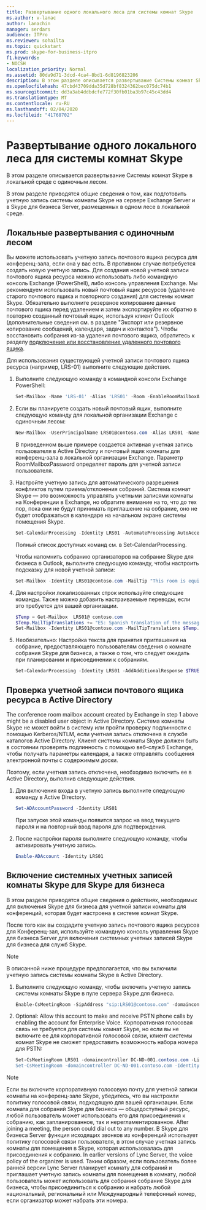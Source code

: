 ```yaml
---
title: Развертывание одного локального леса для системы комнат Skype
ms.author: v-lanac
author: lanachin
manager: serdars
audience: ITPro
ms.reviewer: sohailta
ms.topic: quickstart
ms.prod: skype-for-business-itpro
f1.keywords:
- NOCSH
localization_priority: Normal
ms.assetid: 80da9d71-3dcd-4ca4-8bd1-6d8196823206
description: В этом разделе описывается развертывание Системы комнат Skype в локальной среде с одиночным лесом.
ms.openlocfilehash: 47cbd43709dda35d728bf8324362bec075dc74b1
ms.sourcegitcommit: dd3a3ab4ddbdcfe772f30fb01ba3b97c45c43dd4
ms.translationtype: MT
ms.contentlocale: ru-RU
ms.lasthandoff: 02/04/2020
ms.locfileid: "41768702"
---
```

# <a name="skype-room-system-single-forest-on-premises-deployments"></a>Развертывание одного локального леса для системы комнат Skype
 
В этом разделе описывается развертывание Системы комнат Skype в локальной среде с одиночным лесом.
  
В этом разделе приводятся общие сведения о том, как подготовить учетную запись системы комнаты Skype на сервере Exchange Server и в Skype для бизнеса Server, размещенных в одном лесе в локальной среде.
  
## <a name="single-forest-on-premises-deployments"></a>Локальные развертывания с одиночным лесом

Вы можете использовать учетную запись почтового ящика ресурса для конференц-зала, если она у вас есть. В противном случае потребуется создать новую учетную запись. Для создания новой учетной записи почтового ящика ресурса можно использовать либо командную консоль Exchange (PowerShell), либо консоль управления Exchange. Мы рекомендуем использовать новый почтовый ящик ресурсов (удаление старого почтового ящика и повторного создания) для системы комнат Skype. Обязательно выполните резервное копирование данные почтового ящика перед удалением и затем экспортируйте их обратно в повторно созданный почтовый ящик, используя клиент Outlook (дополнительные сведения см. в разделе "Экспорт или резервное копирование сообщений, календаря, задач и контактов"). Чтобы восстановить собрания из-за удаления почтового ящика, обратитесь к разделу [подключение или восстановление удаленного почтового ящика](https://technet.microsoft.com/library/jj863438%28v=exchg.150%29.aspx). 
  
Для использования существующей учетной записи почтового ящика ресурса (например, LRS-01) выполните следующие действия.
  
1. Выполните следующую команду в командной консоли Exchange PowerShell:
    
   ```powershell
   Set-Mailbox -Name 'LRS-01' -Alias 'LRS01' -Room -EnableRoomMailboxAccount $true -RoomMailboxPassword (ConvertTo-SecureString -String <password> -AsPlainText -Force)
   ```

2. Если вы планируете создать новый почтовый ящик, выполните следующую команду для локальной организации Exchange с одиночным лесом:
    
   ```powershell
   New-Mailbox -UserPrincipalName LRS01@contoso.com -Alias LRS01 -Name "LRS-01" -Room -EnableRoomMailboxAccount $true -RoomMailboxPassword (ConvertTo-SecureString -String <password> -AsPlainText -Force)
   ```

   В приведенном выше примере создается активная учетная запись пользователя в Active Directory и почтовый ящик комнаты для конференц-зала в локальной организации Exchange. Параметр RoomMailboxPassword определяет пароль для учетной записи пользователя.
    
3. Настройте учетную запись для автоматического разрешения конфликтов путем приема/отклонения собраний. Система комнат Skype — это возможность управлять учетными записями комнаты на Конференции в Exchange, но обратите внимание на то, что до тех пор, пока они не будут принимать приглашение на собрание, оно не будет отображаться в календаре на начальном экране системы помещения Skype.
    
   ```powershell
   Set-CalendarProcessing -Identity LRS01 -AutomateProcessing AutoAccept -AddOrganizerToSubject $false -DeleteSubject $false -RemovePrivateProperty $false
   ```

   Полный список доступных команд см. в Set-CalendarProcessing.
    
   Чтобы напомнить собранию организаторов на собрание Skype для бизнеса в Outlook, выполните следующую команду, чтобы настроить подсказку для новой учетной записи: 
    
   ```powershell
   Set-Mailbox -Identity LRS01@contoso.com -MailTip "This room is equipped with Lync Meeting Room (LRS), please make it a Lync Meeting to take advantage of the enhanced meeting experience from LRS"
   ```
4. Для настройки локализованных строк используйте следующие команды. Также можно добавить настраиваемые переводы, если это требуется для вашей организации. 
   ```powershell
   $Temp = Get-Mailbox  LRS01@ contoso.com 
   $Temp.MailTipTranslations += "ES: Spanish translation of the message"
   Set-Mailbox -Identity LRS01@contoso.com -MailTipTranslations $Temp.MailTipTranslations
   ```

5. Необязательно: Настройка текста для принятия приглашения на собрание, предоставляющего пользователям сведения о комнате собрания Skype для бизнеса, а также о том, что следует ожидать при планировании и присоединении к собраниям. 
    
   ```powershell
   Set-CalendarProcessing -Identity LRS01 -AddAdditionalResponse $TRUE -AdditionalResponse "This is the Additional Response Text"
   ```

## <a name="check-resource-mailbox-account-in-active-directory"></a>Проверка учетной записи почтового ящика ресурса в Active Directory

The conference room mailbox account created by Exchange in step 1 above might be a disabled user object in Active Directory. Система комнаты Skype не может войти в систему или пройти проверку подлинности с помощью Kerberos/NTLM, если учетная запись отключена в службе каталогов Active Directory. Клиент системы комнаты Skype должен быть в состоянии проверять подлинность с помощью веб-служб Exchange, чтобы получать параметры календаря, а также отправлять сообщения электронной почты с содержимым доски. 
  
Поэтому, если учетная запись отключена, необходимо включить ее в Active Directory, выполнив следующие действия. 
  
1. Для включения входа в учетную запись выполните следующую команду в Active Directory. 
    
   ```powershell
   Set-ADAccountPassword -Identity LRS01
   ```

   При запуске этой команды появится запрос на ввод текущего пароля и на повторный ввод пароля для подтверждения.
    
2. После настройки пароля выполните следующую команду, чтобы активировать учетную запись. 
    
   ```powershell
   Enable-ADAccount -Identity LRS01
   ```

## <a name="enabling-skype-room-system-accounts-for-skype-for-business"></a>Включение системных учетных записей комнаты Skype для Skype для бизнеса

В этом разделе приводятся общие сведения о действиях, необходимых для включения Skype для бизнеса для учетной записи комнаты для конференций, которая будет настроена в системе комнат Skype. 
  
После того как вы создадите учетную запись почтового ящика ресурсов для Конференц-зал, используйте командную консоль управления Skype для бизнеса Server для включения системных учетных записей Skype для бизнеса для служб Skype.
  
> [!NOTE]
> В описанной ниже процедуре предполагается, что вы включили учетную запись системы комнаты Skype в Active Directory. 
  
1. Выполните следующую команду, чтобы включить учетную запись системы комнаты Skype в пуле сервера Skype для бизнеса.
    
   ```powershell
   Enable-CsMeetingRoom -SipAddress "sip:LRS01@contoso.com" -domaincontroller DC-ND-001.contoso.com -RegistrarPool LYNCPool15.contoso.com -Identity LRS01
   ```

2. Optional: Allow this account to make and receive PSTN phone calls by enabling the account for Enterprise Voice. Корпоративная голосовая связь не требуется для системы комнат Skype, но если вы не включите ее для корпоративной голосовой связи, клиент системы комнат Skype не сможет предоставить возможность набора номера для PSTN:
    
   ```powershell
   Set-CsMeetingRoom LRS01 -domaincontroller DC-ND-001.contoso.com -LineURItel: +14255550555;ext=50555"
   Set-CsMeetingRoom -domaincontroller DC-ND-001.contoso.com -Identity LRS01 -EnterpriseVoiceEnabled $true
   ```

> [!NOTE]
> Если вы включите корпоративную голосовую почту для учетной записи комнаты на конференц-зале Skype, убедитесь, что вы настроили политику голосовой связи, подходящую для вашей организации. Если комната для собраний Skype для бизнеса — общедоступный ресурс, любой пользователь может использовать его для присоединения к собранию, как запланированное, так и нерегламентированное. After joining a meeting, the person could dial out to any number. В Skype для бизнеса Server функция исходящих звонков из конференций использует политику голосовой связи пользователя, в этом случае учетная запись комнаты для помещения в Skype, которая использовалась для присоединения к собранию. In earlier versions of Lync Server, the voice policy of the organizer is used. Таким образом, если пользователь более ранней версии Lync Server планирует комнату для собраний и приглашает учетную запись комнаты для помещения в комнату, любой пользователь может использовать для собрания собрание Skype для бизнеса, чтобы присоединиться к собранию и набрать любой национальный, региональный или Международный телефонный номер, если организатор может набрать эти номера. 
  

